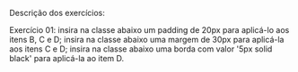 Descrição dos exercícios:

Exercício 01: insira na classe abaixo um padding de 20px para aplicá-lo aos itens B, C e D; insira na classe abaixo uma margem de 30px para aplicá-la aos itens C e D; insira na classe abaixo uma borda com valor '5px solid black' para aplicá-la ao item D.